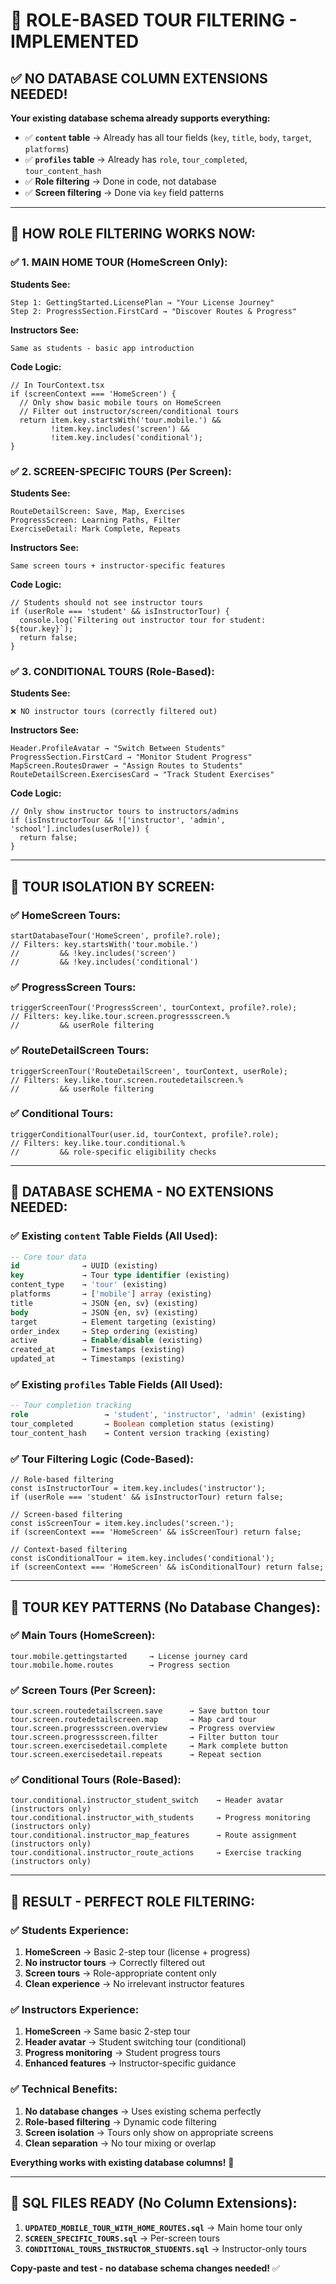 # 🎯 **ROLE-BASED TOUR FILTERING - IMPLEMENTED**

## ✅ **NO DATABASE COLUMN EXTENSIONS NEEDED!**

**Your existing database schema already supports everything:**
- ✅ **`content` table** → Already has all tour fields (`key`, `title`, `body`, `target`, `platforms`)
- ✅ **`profiles` table** → Already has `role`, `tour_completed`, `tour_content_hash`
- ✅ **Role filtering** → Done in code, not database
- ✅ **Screen filtering** → Done via `key` field patterns

---

## 🎯 **HOW ROLE FILTERING WORKS NOW:**

### **✅ 1. MAIN HOME TOUR (HomeScreen Only):**

**Students See:**
```
Step 1: GettingStarted.LicensePlan → "Your License Journey"  
Step 2: ProgressSection.FirstCard → "Discover Routes & Progress"
```

**Instructors See:**  
```
Same as students - basic app introduction
```

**Code Logic:**
```tsx
// In TourContext.tsx
if (screenContext === 'HomeScreen') {
  // Only show basic mobile tours on HomeScreen
  // Filter out instructor/screen/conditional tours
  return item.key.startsWith('tour.mobile.') && 
         !item.key.includes('screen') && 
         !item.key.includes('conditional');
}
```

### **✅ 2. SCREEN-SPECIFIC TOURS (Per Screen):**

**Students See:**
```
RouteDetailScreen: Save, Map, Exercises
ProgressScreen: Learning Paths, Filter
ExerciseDetail: Mark Complete, Repeats
```

**Instructors See:**
```
Same screen tours + instructor-specific features
```

**Code Logic:**
```tsx
// Students should not see instructor tours
if (userRole === 'student' && isInstructorTour) {
  console.log(`Filtering out instructor tour for student: ${tour.key}`);
  return false;
}
```

### **✅ 3. CONDITIONAL TOURS (Role-Based):**

**Students See:**
```
❌ NO instructor tours (correctly filtered out)
```

**Instructors See:**
```
Header.ProfileAvatar → "Switch Between Students" 
ProgressSection.FirstCard → "Monitor Student Progress"
MapScreen.RoutesDrawer → "Assign Routes to Students"
RouteDetailScreen.ExercisesCard → "Track Student Exercises"
```

**Code Logic:**
```tsx
// Only show instructor tours to instructors/admins
if (isInstructorTour && !['instructor', 'admin', 'school'].includes(userRole)) {
  return false;
}
```

---

## 🎯 **TOUR ISOLATION BY SCREEN:**

### **✅ HomeScreen Tours:**
```tsx
startDatabaseTour('HomeScreen', profile?.role);
// Filters: key.startsWith('tour.mobile.') 
//         && !key.includes('screen') 
//         && !key.includes('conditional')
```

### **✅ ProgressScreen Tours:**
```tsx
triggerScreenTour('ProgressScreen', tourContext, profile?.role);
// Filters: key.like.tour.screen.progressscreen.%
//         && userRole filtering
```

### **✅ RouteDetailScreen Tours:**
```tsx
triggerScreenTour('RouteDetailScreen', tourContext, userRole);
// Filters: key.like.tour.screen.routedetailscreen.%
//         && userRole filtering
```

### **✅ Conditional Tours:**
```tsx
triggerConditionalTour(user.id, tourContext, profile?.role);
// Filters: key.like.tour.conditional.%
//         && role-specific eligibility checks
```

---

## 🎯 **DATABASE SCHEMA - NO EXTENSIONS NEEDED:**

### **✅ Existing `content` Table Fields (All Used):**
```sql
-- Core tour data
id              → UUID (existing)
key             → Tour type identifier (existing)
content_type    → 'tour' (existing)  
platforms       → ['mobile'] array (existing)
title           → JSON {en, sv} (existing)
body            → JSON {en, sv} (existing)
target          → Element targeting (existing)
order_index     → Step ordering (existing)  
active          → Enable/disable (existing)
created_at      → Timestamps (existing)
updated_at      → Timestamps (existing)
```

### **✅ Existing `profiles` Table Fields (All Used):**
```sql
-- Tour completion tracking
role                 → 'student', 'instructor', 'admin' (existing)
tour_completed       → Boolean completion status (existing)
tour_content_hash    → Content version tracking (existing)
```

### **✅ Tour Filtering Logic (Code-Based):**
```tsx
// Role-based filtering
const isInstructorTour = item.key.includes('instructor');
if (userRole === 'student' && isInstructorTour) return false;

// Screen-based filtering  
const isScreenTour = item.key.includes('screen.');
if (screenContext === 'HomeScreen' && isScreenTour) return false;

// Context-based filtering
const isConditionalTour = item.key.includes('conditional');
if (screenContext === 'HomeScreen' && isConditionalTour) return false;
```

---

## 🎯 **TOUR KEY PATTERNS (No Database Changes):**

### **✅ Main Tours (HomeScreen):**
```
tour.mobile.gettingstarted     → License journey card
tour.mobile.home.routes        → Progress section
```

### **✅ Screen Tours (Per Screen):**
```
tour.screen.routedetailscreen.save      → Save button tour
tour.screen.routedetailscreen.map       → Map card tour
tour.screen.progressscreen.overview     → Progress overview
tour.screen.progressscreen.filter       → Filter button tour
tour.screen.exercisedetail.complete     → Mark complete button
tour.screen.exercisedetail.repeats      → Repeat section
```

### **✅ Conditional Tours (Role-Based):**
```
tour.conditional.instructor_student_switch    → Header avatar (instructors only)
tour.conditional.instructor_with_students     → Progress monitoring (instructors only)
tour.conditional.instructor_map_features      → Route assignment (instructors only)
tour.conditional.instructor_route_actions     → Exercise tracking (instructors only)
```

---

## 🎉 **RESULT - PERFECT ROLE FILTERING:**

### **✅ Students Experience:**
1. **HomeScreen** → Basic 2-step tour (license + progress)
2. **No instructor tours** → Correctly filtered out
3. **Screen tours** → Role-appropriate content only
4. **Clean experience** → No irrelevant instructor features

### **✅ Instructors Experience:**
1. **HomeScreen** → Same basic 2-step tour
2. **Header avatar** → Student switching tour (conditional)
3. **Progress monitoring** → Student progress tours
4. **Enhanced features** → Instructor-specific guidance

### **✅ Technical Benefits:**
1. **No database changes** → Uses existing schema perfectly
2. **Role-based filtering** → Dynamic code filtering
3. **Screen isolation** → Tours only show on appropriate screens  
4. **Clean separation** → No tour mixing or overlap

**Everything works with existing database columns!** 🎉

---

## 📁 **SQL FILES READY (No Column Extensions):**

1. **`UPDATED_MOBILE_TOUR_WITH_HOME_ROUTES.sql`** → Main home tour only
2. **`SCREEN_SPECIFIC_TOURS.sql`** → Per-screen tours
3. **`CONDITIONAL_TOURS_INSTRUCTOR_STUDENTS.sql`** → Instructor-only tours

**Copy-paste and test - no database schema changes needed!** ✅
